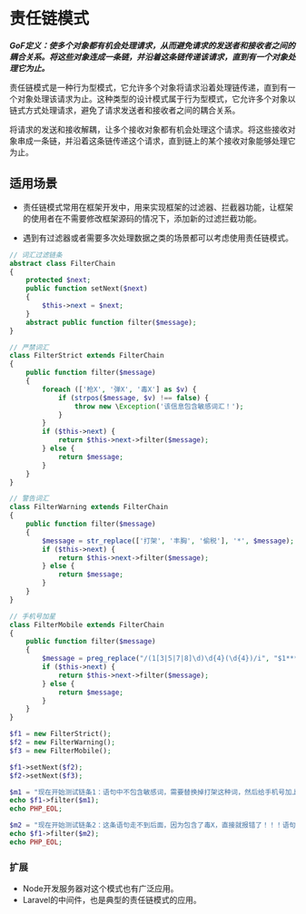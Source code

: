 # 责任链模式

***GoF定义：使多个对象都有机会处理请求，从而避免请求的发送者和接收者之间的耦合关系。将这些对象连成一条链，并沿着这条链传递该请求，直到有一个对象处理它为止。***

责任链模式是一种行为型模式，它允许多个对象将请求沿着处理链传递，直到有一个对象处理该请求为止。这种类型的设计模式属于行为型模式，它允许多个对象以链式方式处理请求，避免了请求发送者和接收者之间的耦合关系。

将请求的发送和接收解耦，让多个接收对象都有机会处理这个请求。将这些接收对象串成一条链，并沿着这条链传递这个请求，直到链上的某个接收对象能够处理它为止。

## 适用场景

- 责任链模式常用在框架开发中，用来实现框架的过滤器、拦截器功能，让框架的使用者在不需要修改框架源码的情况下，添加新的过滤拦截功能。

- 遇到有过滤器或者需要多次处理数据之类的场景都可以考虑使用责任链模式。

```php
// 词汇过滤链条
abstract class FilterChain
{
    protected $next;
    public function setNext($next)
    {
        $this->next = $next;
    }
    abstract public function filter($message);
}

// 严禁词汇
class FilterStrict extends FilterChain
{
    public function filter($message)
    {
        foreach (['枪X', '弹X', '毒X'] as $v) {
            if (strpos($message, $v) !== false) {
                throw new \Exception('该信息包含敏感词汇！');
            }
        }
        if ($this->next) {
            return $this->next->filter($message);
        } else {
            return $message;
        }
    }
}

// 警告词汇
class FilterWarning extends FilterChain
{
    public function filter($message)
    {
        $message = str_replace(['打架', '丰胸', '偷税'], '*', $message);
        if ($this->next) {
            return $this->next->filter($message);
        } else {
            return $message;
        }
    }
}

// 手机号加星
class FilterMobile extends FilterChain
{
    public function filter($message)
    {
        $message = preg_replace("/(1[3|5|7|8]\d)\d{4}(\d{4})/i", "$1****$2", $message);
        if ($this->next) {
            return $this->next->filter($message);
        } else {
            return $message;
        }
    }
}

$f1 = new FilterStrict();
$f2 = new FilterWarning();
$f3 = new FilterMobile();

$f1->setNext($f2);
$f2->setNext($f3);

$m1 = "现在开始测试链条1：语句中不包含敏感词，需要替换掉打架这种词，然后给手机号加上星：13333333333，这样的数据才可以对外展示哦";
echo $f1->filter($m1);
echo PHP_EOL;

$m2 = "现在开始测试链条2：这条语句走不到后面，因为包含了毒X，直接就报错了！！！语句中不包含敏感词，需要替换掉打架这种词，然后给手机号加上星：13333333333，这样的数据才可以对外展示哦";
echo $f1->filter($m2);
echo PHP_EOL;
```

### 扩展

- Node开发服务器对这个模式也有广泛应用。
- Laravel的中间件，也是典型的责任链模式的应用。
